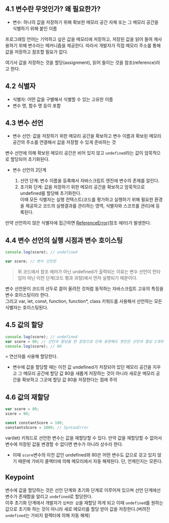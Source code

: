 ## 4.1 변수란 무엇인가? 왜 필요한가?

- 변수: 하나의 값을 저장하기 위해 확보한 메모리 공간 자체 또는 그 메모리 공간을 식별하기 위해 붙인 이름

프로그래밍 언어는 기억하고 싶은 값을 메모리에 저장하고, 저장된 값을 읽어 들여 재사용하기 위해 변수라는 메커니즘을 제공한다. 따라서 개발자가 직접 메모리 주소를 통해 값을 저장하고 참조할 필요가 없다.

여기서 값을 저장하는 것을 할당(assignment), 읽어 들이는 것을 참조(reference)라고 한다.

## 4.2 식별자

- 식별자: 어떤 값을 구별해서 식별할 수 있는 고유한 이름
- 변수 명, 함수 명 등이 포함

## 4.3 변수 선언

- 변수 선언: 값을 저장하기 위한 메모리 공간을 확보하고 변수 이름과 확보된 메모리 공간의 주소를 연결해서 값을 저장할 수 있게 준비하는 것

변수 선언에 의해 확보된 메모리 공간은 비어 있지 않고 `undefined`라는 값이 암묵적으로 할당되어 초기화된다.

- 변수 선언의 2단계

  1. 선언 단계: 변수 이름을 등록해서 자바스크립트 엔진에 변수의 존재를 알린다.
  2. 초기화 단계: 값을 저장하기 위한 메모리 공간을 확보하고 암묵적으로 undefined를 할당해 초기화한다.  
     이때 모든 식별자는 실행 컨텍스트(코드를 평가하고 실행하기 위해 필요한 환경을 제공하고 코드의 실행결과를 관리하는 영역, 식별자와 스코프를 관리)에 등록된다.

만약 선언하지 않은 식별자에 접근하면 [ReferenceError](https://developer.mozilla.org/ko/docs/Web/JavaScript/Reference/Global_Objects/ReferenceError)(참조 에러)가 발생한다.

## 4.4 변수 선언의 실행 시점과 변수 호이스팅

```javascript
console.log(score); // undefined

var score; // 변수 선언문
```

> 위 코드에서 참조 에러가 아닌 undefined가 출력되는 이유는 변수 선언이 런타임이 아닌 이전 단계(코드 평과 과정)에서 먼저 실행되기 때문이다.

변수 선언문이 코드의 선두로 끌어 올려진 것처럼 동작하는 자바스크립트 고유의 특징을 변수 호이스팅이라 한다.  
그리고 var, let, const, function, function\*, class 키워드를 사용해서 선언하는 모든 식별자는 호이스팅된다.

## 4.5 값의 할당

```javascript
console.log(score); // undefined
var score = 80; // 선언과 할당을 한 문장으로 단축 표현해도 엔진은 선언과 할당 2개의 문으로 나누어 각각 실행한다.
console.log(score); // 80
```

= 연산자를 사용해 할당한다.

- 변수에 값을 할당할 때는 이전 값 undefined가 저장되어 있던 메모리 공간을 지우고 그 메모리 공간에 할당 값 80을 새롭게 저장하는 것이 아니라 새로운 메모리 공간을 확보하고 그곳에 할당 값 80을 저장한다는 점에 주의

## 4.6 값의 재할당

```javascript
var score = 80;
score = 90;

const constantScore = 100;
constantsScore = 1000; // SyntaxError
```

var(let) 키워드로 선언한 변수는 값을 재할당할 수 있다. 만약 값을 재할당할 수 없어서 변수에 저장된 값을 변경할 수 없다면 변수가 아니라 상수라 한다.

- 이때 `score`변수의 이전 값인 undefined와 80은 어떤 변수도 값으로 갖고 있지 않기 때문에 가비지 콜렉터에 의해 메모리에서 자동 해제된다. 단, 언제인지는 모른다.

## Keypoint

변수에 값을 할당하는 것은 선언 단계와 초기화 단계로 이루어져 있으며 선언 단계에선 변수가 존재함을 알리고 `undefined`로 할당한다.  
이후 초기화 단계에서 개발자가 `입력한 값`을 재할당 하게 되고 이때 `undefined`를 원하는 값으로 초기화 하는 것이 아니라 새로 메모리를 할당 받아 값을 저장한다.(버려진 `undefined`는 가비지 컬렉터에 의해 자동 해제)
